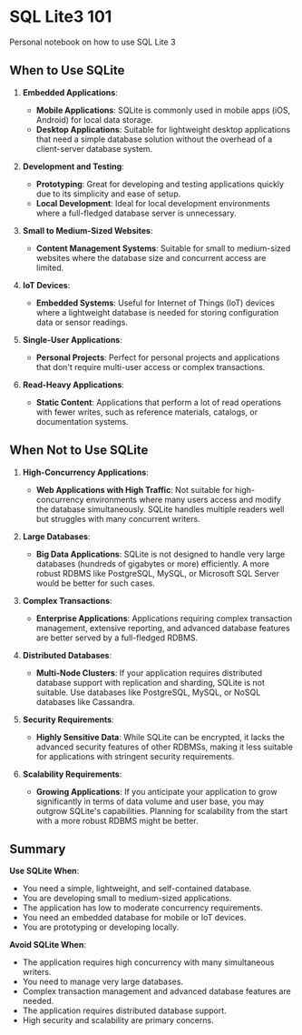 # SQL Lite3 101
Personal notebook on how to use SQL Lite 3

## When to Use SQLite

1. **Embedded Applications**:
   - **Mobile Applications**: SQLite is commonly used in mobile apps (iOS, Android) for local data storage.
   - **Desktop Applications**: Suitable for lightweight desktop applications that need a simple database solution without the overhead of a client-server database system.

2. **Development and Testing**:
   - **Prototyping**: Great for developing and testing applications quickly due to its simplicity and ease of setup.
   - **Local Development**: Ideal for local development environments where a full-fledged database server is unnecessary.

3. **Small to Medium-Sized Websites**:
   - **Content Management Systems**: Suitable for small to medium-sized websites where the database size and concurrent access are limited.

4. **IoT Devices**:
   - **Embedded Systems**: Useful for Internet of Things (IoT) devices where a lightweight database is needed for storing configuration data or sensor readings.

5. **Single-User Applications**:
   - **Personal Projects**: Perfect for personal projects and applications that don't require multi-user access or complex transactions.

6. **Read-Heavy Applications**:
   - **Static Content**: Applications that perform a lot of read operations with fewer writes, such as reference materials, catalogs, or documentation systems.

## When Not to Use SQLite

1. **High-Concurrency Applications**:
   - **Web Applications with High Traffic**: Not suitable for high-concurrency environments where many users access and modify the database simultaneously. SQLite handles multiple readers well but struggles with many concurrent writers.

2. **Large Databases**:
   - **Big Data Applications**: SQLite is not designed to handle very large databases (hundreds of gigabytes or more) efficiently. A more robust RDBMS like PostgreSQL, MySQL, or Microsoft SQL Server would be better for such cases.

3. **Complex Transactions**:
   - **Enterprise Applications**: Applications requiring complex transaction management, extensive reporting, and advanced database features are better served by a full-fledged RDBMS.

4. **Distributed Databases**:
   - **Multi-Node Clusters**: If your application requires distributed database support with replication and sharding, SQLite is not suitable. Use databases like PostgreSQL, MySQL, or NoSQL databases like Cassandra.

5. **Security Requirements**:
   - **Highly Sensitive Data**: While SQLite can be encrypted, it lacks the advanced security features of other RDBMSs, making it less suitable for applications with stringent security requirements.

6. **Scalability Requirements**:
   - **Growing Applications**: If you anticipate your application to grow significantly in terms of data volume and user base, you may outgrow SQLite's capabilities. Planning for scalability from the start with a more robust RDBMS might be better.

## Summary

**Use SQLite When**:
- You need a simple, lightweight, and self-contained database.
- You are developing small to medium-sized applications.
- The application has low to moderate concurrency requirements.
- You need an embedded database for mobile or IoT devices.
- You are prototyping or developing locally.

**Avoid SQLite When**:
- The application requires high concurrency with many simultaneous writers.
- You need to manage very large databases.
- Complex transaction management and advanced database features are needed.
- The application requires distributed database support.
- High security and scalability are primary concerns.